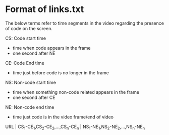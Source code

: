 # Format of links.txt

The below terms refer to time segments in the video regarding the presence of code on the screen.

CS: Code start time
  * time when code appears in the frame  
  * one second after NE  
  
CE: Code End time  
  * time just before code is no longer in the frame  
  
NS: Non-code start time
  * time when something non-code related appears in the frame  
  * one second after CE  
  
NE: Non-code end time  
  * time just code is in the video frame/end of video  

URL | CS<sub>1</sub>-CE<sub>1</sub>,CS<sub>2</sub>-CE<sub>2</sub>,...,CS<sub>n</sub>-CE<sub>n</sub> | NS<sub>1</sub>-NE<sub>1</sub>,NS<sub>2</sub>-NE<sub>2</sub>,...,NS<sub>n</sub>-NE<sub>n</sub> 

